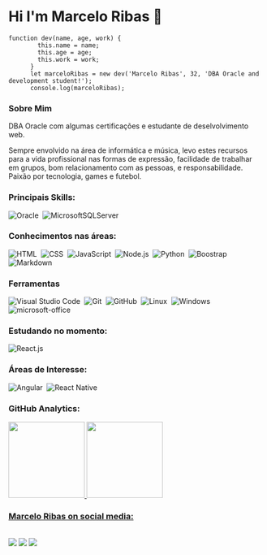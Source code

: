 # Hi I'm Marcelo Ribas 👋

```
function dev(name, age, work) {
        this.name = name;
        this.age = age;
        this.work = work;
      }
      let marceloRibas = new dev('Marcelo Ribas', 32, 'DBA Oracle and development student!');
      console.log(marceloRibas);
```

### Sobre Mim
<p>
    DBA Oracle com algumas certificações e estudante de deselvolvimento web.
</p>
<p>
    Sempre envolvido na área de informática e música, levo estes recursos para a vida profissional nas formas de expressão, facilidade de trabalhar em grupos, bom relacionamento com as pessoas, e responsabilidade. Paixão por tecnologia, games e futebol. 
</p>

### Principais Skills:

![Oracle](https://img.shields.io/badge/Oracle-05122A?style=for-the-badge&logo=oracle&logoColor=red)&nbsp;
![MicrosoftSQLServer](https://img.shields.io/badge/Microsoft%20SQL%20Sever-05122A?style=for-the-badge&logo=microsoft%20sql%20server&logoColor=red)&nbsp;

### Conhecimentos nas áreas:

![HTML](https://img.shields.io/badge/-HTML-05122A?style=for-the-badge&logo=html5)&nbsp;
![CSS](https://img.shields.io/badge/-CSS-05122A?style=for-the-badge&logo=CSS3&logoColor=1572B6)&nbsp;
![JavaScript](https://img.shields.io/badge/-JavaScript-05122A?style=for-the-badge&logo=javascript)&nbsp;
![Node.js](https://img.shields.io/badge/-Node.js-05122A?style=for-the-badge&logo=node.js)&nbsp;
![Python](https://img.shields.io/badge/Python-05122A?style=for-the-badge&logo=python&logoColor=yellow)&nbsp;
![Boostrap](https://img.shields.io/badge/-boostrap-05122A?style=for-the-badge&logo=bootstrap)&nbsp;
![Markdown](https://img.shields.io/badge/-Markdown-05122A?style=for-the-badge&logo=markdown)&nbsp;

### Ferramentas

![Visual Studio Code](https://img.shields.io/badge/-Visual%20Studio%20Code-05122A?style=for-the-badge&logo=visual-studio-code&logoColor=007ACC)&nbsp;
![Git](https://img.shields.io/badge/-Git-05122A?style=for-the-badge&logo=git)&nbsp;
![GitHub](https://img.shields.io/badge/-GitHub-05122A?style=for-the-badge&logo=github)&nbsp;
![Linux](https://img.shields.io/badge/-linux-05122a?style=for-the-badge&logo=linux)&nbsp;
![Windows](https://img.shields.io/badge/-Windows-05122A?style=for-the-badge&logo=windows)&nbsp;
![microsoft-office](https://img.shields.io/badge/-microsoft_office-05122A?style=for-the-badge&logo=microsoft-office)&nbsp;

### Estudando no momento:
![React.js](https://img.shields.io/badge/-React.js-05122A?style=for-the-badge&logo=react)&nbsp;

### Áreas de Interesse:

![Angular](https://img.shields.io/badge/Angular-05122A?style=for-the-badge&logo=angular&logoColor=red)&nbsp;
![React Native](https://img.shields.io/badge/-React_native-05122A?style=for-the-badge&logo=react)&nbsp;

### GitHub Analytics:

<div align="left">
  <a href="https://github.com/marceloribasDev">
  <img height="150em" src="https://github-readme-stats.vercel.app/api?username=marceloribasDev&show_icons=true&theme=midnight-purple&include_all_commits=true&count_private=true"/>
  <img height="150em" src="https://github-readme-stats.vercel.app/api/top-langs/?username=marceloribasDev&layout=compact&langs_count=7&theme=midnight-purple"/>
</div>
 
 ### Marcelo Ribas on social media:

   
 <div>
  <br>
  <a href="https://www.linkedin.com/in/marcelo-ribas/" target="_blank"><img src="https://img.shields.io/badge/-LinkedIn-%230077B5?style=for-the-badge&logo=linkedin&logoColor=white" target="_blank"></a> 
  <a href = "mailto:marcelo.ribas@alphadba.com"><img src="https://img.shields.io/badge/-Gmail-%23333?style=for-the-badge&logo=gmail&logoColor=white" target="_blank"></a>
  <a href = "https://https://www.instagram.com/marcelo.pachione/"><img src="https://img.shields.io/badge/Instagram-E4405F?style=for-the-badge&logo=instagram&logoColor=white" target="_blank"></a>
 </div>

<!---
![Snake animation](https://github.com/marceloribasDev/marceloribasDev/blob/output/github-contribution-grid-snake.svg)
https://github.com/alexandresanlim/Badges4-README.md-Profile
-->

<!---
![Snake animation](https://github.com/marceloribasDev/marceloribasDev/blob/output/github-contribution-grid-snake.svg)
-->
